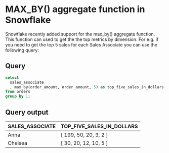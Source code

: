# MAX_BY() aggregate function in Snowflake
Snowflake recently added support for the max_by() aggregate function. This function can used to get the the top metrics by dimension. For e.g. if you need to get the top 5 sales for each Sales Associate you can use the following query:

## Query

```sql
select 
  sales_associate
  , max_by(order_amount, order_amount, 5) as top_five_sales_in_dollars
from orders
group by 1;
```

## Query output

| SALES_ASSOCIATE | TOP_FIVE_SALES_IN_DOLLARS       |
|-----------------|---------------------------------|
| Anna            | [   199,   50,   20,   3,   2 ] |
| Chelsea         | [   30,   20,   12,   10,   5 ] |
